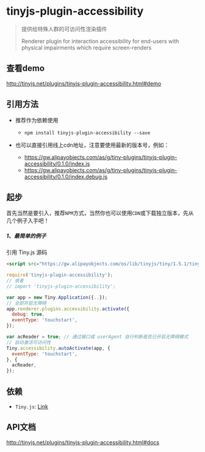 # tinyjs-plugin-accessibility

> 提供给特殊人群的可访问性渲染插件
>
> Renderer plugin for interaction accessibility for end-users with physical impairments which require screen-renders

## 查看demo

http://tinyjs.net/plugins/tinyjs-plugin-accessibility.html#demo

## 引用方法

- 推荐作为依赖使用

  - `npm install tinyjs-plugin-accessibility --save`

- 也可以直接引用线上cdn地址，注意要使用最新的版本号，例如：

  - https://gw.alipayobjects.com/as/g/tiny-plugins/tinyjs-plugin-accessibility/0.1.0/index.js
  - https://gw.alipayobjects.com/as/g/tiny-plugins/tinyjs-plugin-accessibility/0.1.0/index.debug.js

## 起步
首先当然是要引入，推荐`NPM`方式，当然你也可以使用`CDN`或下载独立版本，先从几个例子入手吧！

##### 1、最简单的例子

引用 Tiny.js 源码
``` html
<script src="https://gw.alipayobjects.com/os/lib/tinyjs/tiny/1.5.1/tiny.js"></script>
```
``` js
require('tinyjs-plugin-accessibility');
// 或者
// import 'tinyjs-plugin-accessibility';

var app = new Tiny.Application({..});
// 全部开启无障碍
app.renderer.plugins.accessibility.activate({
  debug: true,
  eventType: 'touchstart',
});
```

``` js
var acReader = true; // 通过接口或 userAgent 自行判断是否已开启无障碍模式
// 自动激活可访问性
Tiny.accessibility.autoActivate(app, {
  eventType: 'touchstart',
}, {
  acReader,
});
```

## 依赖
- `Tiny.js`: [Link](http://tinyjs.net/api)

## API文档

http://tinyjs.net/plugins/tinyjs-plugin-accessibility.html#docs
